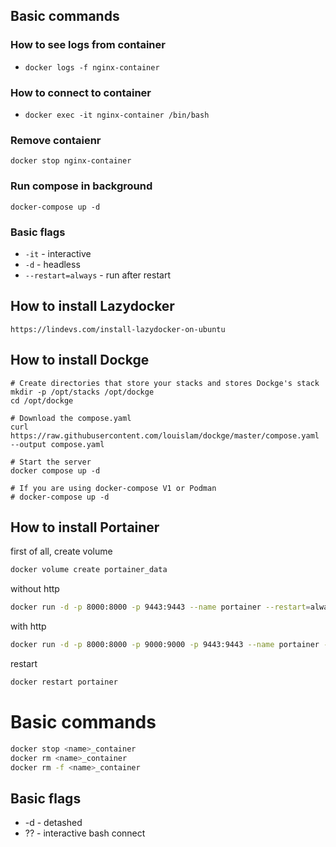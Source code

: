 ## Basic commands

### How to see logs from container 
* `docker logs -f nginx-container`

### How to connect to container
* `docker exec -it nginx-container /bin/bash`

### Remove contaienr
```
docker stop nginx-container
```

### Run compose in background
```
docker-compose up -d
```



### Basic flags
* `-it` - interactive
* `-d` - headless
* `--restart=always` - run after restart



## How to install Lazydocker
```
https://lindevs.com/install-lazydocker-on-ubuntu
```

## How to install Dockge
```
# Create directories that store your stacks and stores Dockge's stack
mkdir -p /opt/stacks /opt/dockge
cd /opt/dockge

# Download the compose.yaml
curl https://raw.githubusercontent.com/louislam/dockge/master/compose.yaml --output compose.yaml

# Start the server
docker compose up -d

# If you are using docker-compose V1 or Podman
# docker-compose up -d
```


## How to install Portainer
first of all, create volume
``` bash
docker volume create portainer_data
```
without http
``` bash
docker run -d -p 8000:8000 -p 9443:9443 --name portainer --restart=always -v /var/run/docker.sock:/var/run/docker.sock -v portainer_data:/data portainer/portainer-ce:latest
```
with http
```bash
docker run -d -p 8000:8000 -p 9000:9000 -p 9443:9443 --name portainer --restart=always -v /var/run/docker.sock:/var/run/docker.sock -v portainer_data:/data portainer/portainer-ce:latest
```
restart
``` bash
docker restart portainer
```

# Basic commands
``` bash
docker stop <name>_container
docker rm <name>_container
docker rm -f <name>_container
```
## Basic flags
* -d - detashed
* ?? - interactive bash connect
